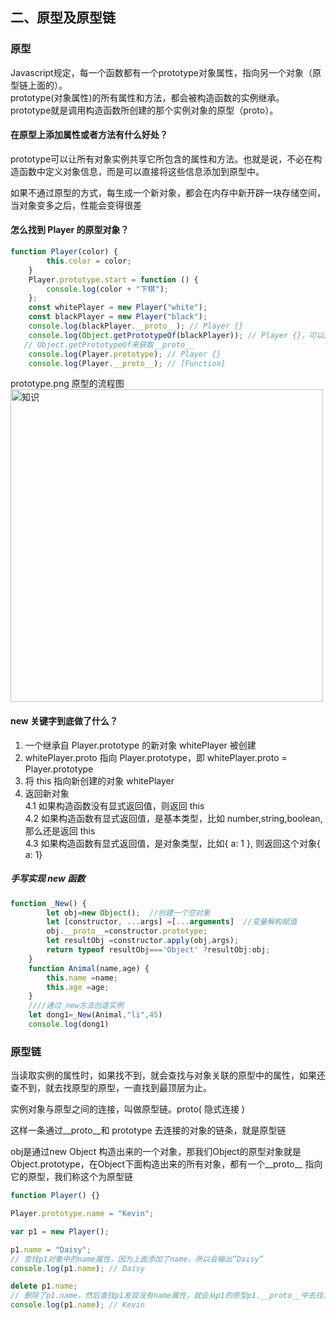 ## 二、原型及原型链

### 原型

Javascript规定，每一个函数都有一个prototype对象属性，指向另一个对象（原型链上面的）。<br>
prototype(对象属性)的所有属性和方法，都会被构造函数的实例继承。<br>
prototype就是调用构造函数所创建的那个实例对象的原型（proto）。<br>

#### 在原型上添加属性或者⽅法有什么好处？

prototype可以让所有对象实例共享它所包含的属性和方法。也就是说，不必在构造函数中定义对象信息，而是可以直接将这些信息添加到原型中。

如果不通过原型的⽅式，每⽣成⼀个新对象，都会在内存中新开辟⼀块存储空间，当对象变多之后，性能会变得很差

#### 怎么找到 Player 的原型对象？
```js
function Player(color) {
        this.color = color;
    }
    Player.prototype.start = function () {
        console.log(color + "下棋");
    };
    const whitePlayer = new Player("white");
    const blackPlayer = new Player("black");
    console.log(blackPlayer.__proto__); // Player {}
    console.log(Object.getPrototypeOf(blackPlayer)); // Player {}，可以通过
   // Object.getPrototypeOf来获取__proto__
    console.log(Player.prototype); // Player {}
    console.log(Player.__proto__); // [Function]
```

 prototype.png 原型的流程图
<img src="https://user-images.githubusercontent.com/45973908/115654902-ae399b00-a364-11eb-906a-f15813929ba8.png" width="500" height="500"  alt="知识"/>

####  new 关键字到底做了什么？

1. ⼀个继承⾃ Player.prototype 的新对象 whitePlayer 被创建 <br>
2. whitePlayer.proto 指向 Player.prototype，即 whitePlayer.proto = Player.prototype <br>
3. 将 this 指向新创建的对象 whitePlayer <br>
4. 返回新对象 <br>
 4.1 如果构造函数没有显式返回值，则返回 this <br>
 4.2 如果构造函数有显式返回值，是基本类型，⽐如 number,string,boolean, 那么还是返回
this <br>
 4.3 如果构造函数有显式返回值，是对象类型，⽐如{ a: 1 }, 则返回这个对象{ a: 1} <br>

##### ⼿写实现 new 函数

```js
function _New() {
        let obj=new Object();  //创建一个空对象
        let [constructor, ...args] =[...arguments]  //变量解构赋值
        obj.__proto__=constructor.prototype;
        let resultObj =constructor.apply(obj,args);
        return typeof resultObj==='Object' ?resultObj:obj;
    }
    function Animal(name,age) {
        this.name =name;
        this.age =age;
    }
    ////通过_new方法创造实例
    let dong1=_New(Animal,"li",45)
    console.log(dong1)
```

### 原型链

当读取实例的属性时，如果找不到，就会查找与对象关联的原型中的属性，如果还查不到，就去找原型的原型，一直找到最顶层为止。

实例对象与原型之间的连接，叫做原型链。proto( 隐式连接 )

这样一条通过__proto__和 prototype 去连接的对象的链条，就是原型链

obj是通过new Object 构造出来的一个对象，那我们Object的原型对象就是Object.prototype，在Object下面构造出来的所有对象，都有一个__proto__ 指向它的原型，我们称这个为原型链

```javascript
function Player() {}

Player.prototype.name = "Kevin";

var p1 = new Player();

p1.name = "Daisy";
// 查找p1对象中的name属性，因为上面添加了name，所以会输出“Daisy”
console.log(p1.name); // Daisy

delete p1.name;
// 删除了p1.name，然后查找p1发现没有name属性，就会从p1的原型p1.__proto__中去找，也就是Player.prototype，然后找到了name，输出"Kevin"
console.log(p1.name); // Kevin
```

